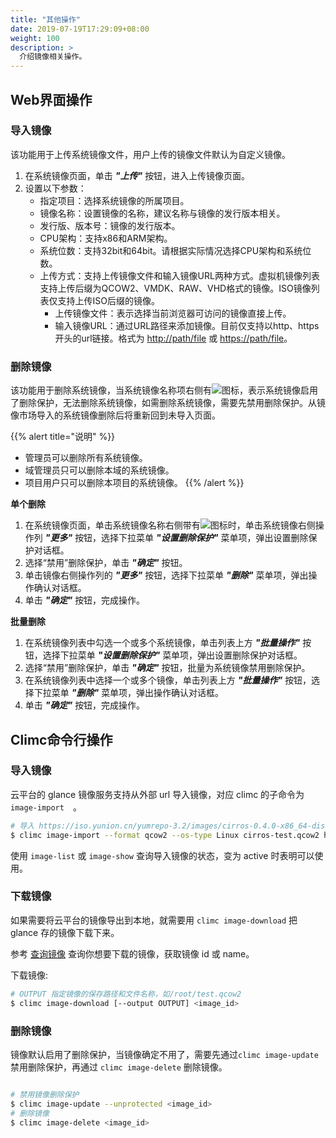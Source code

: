 ```yaml
---
title: "其他操作"
date: 2019-07-19T17:29:09+08:00
weight: 100
description: >
  介绍镜像相关操作。
---
```


## Web界面操作

### 导入镜像

该功能用于上传系统镜像文件，用户上传的镜像文件默认为自定义镜像。

1. 在系统镜像页面，单击 **_"上传"_** 按钮，进入上传镜像页面。
2. 设置以下参数：
   - 指定项目：选择系统镜像的所属项目。
   - 镜像名称：设置镜像的名称，建议名称与镜像的发行版本相关。
   - 发行版、版本号：镜像的发行版本。
   - CPU架构：支持x86和ARM架构。
   - 系统位数：支持32bit和64bit。请根据实际情况选择CPU架构和系统位数。
   - 上传方式：支持上传镜像文件和输入镜像URL两种方式。虚拟机镜像列表支持上传后缀为QCOW2、VMDK、RAW、VHD格式的镜像。ISO镜像列表仅支持上传ISO后缀的镜像。
     - 上传镜像文件：表示选择当前浏览器可访问的镜像直接上传。
     - 输入镜像URL：通过URL路径来添加镜像。目前仅支持以http、https开头的url链接。格式为 [http://path/file](http://path/file) 或 [https://path/file](https://path/file)。

### 删除镜像

该功能用于删除系统镜像，当系统镜像名称项右侧有![](../../../images/computing/delprotect1.png)图标，表示系统镜像启用了删除保护，无法删除系统镜像，如需删除系统镜像，需要先禁用删除保护。从镜像市场导入的系统镜像删除后将重新回到未导入页面。

{{% alert title="说明" %}}
- 管理员可以删除所有系统镜像。
- 域管理员只可以删除本域的系统镜像。
- 项目用户只可以删除本项目的系统镜像。
{{% /alert %}}

**单个删除**

1. 在系统镜像页面，单击系统镜像名称右侧带有![](../../../images/computing/delprotect1.png)图标时，单击系统镜像右侧操作列 **_"更多"_** 按钮，选择下拉菜单 **_"设置删除保护"_** 菜单项，弹出设置删除保护对话框。
2. 选择“禁用”删除保护，单击 **_"确定"_** 按钮。
3. 单击镜像右侧操作列的 **_"更多"_** 按钮，选择下拉菜单 **_"删除"_** 菜单项，弹出操作确认对话框。
4. 单击 **_"确定"_** 按钮，完成操作。

**批量删除**

1. 在系统镜像列表中勾选一个或多个系统镜像，单击列表上方 **_"批量操作"_** 按钮，选择下拉菜单 **_"设置删除保护"_** 菜单项，弹出设置删除保护对话框。
2. 选择“禁用”删除保护，单击 **_"确定"_** 按钮，批量为系统镜像禁用删除保护。
3. 在系统镜像列表中选择一个或多个镜像，单击列表上方 **_"批量操作"_** 按钮，选择下拉菜单 **_"删除"_** 菜单项，弹出操作确认对话框。
4. 单击 **_"确定"_** 按钮，完成操作。

## Climc命令行操作

### 导入镜像

云平台的 glance 镜像服务支持从外部 url 导入镜像，对应 climc 的子命令为 `image-import`　。

```bash
# 导入 https://iso.yunion.cn/yumrepo-3.2/images/cirros-0.4.0-x86_64-disk.qcow2 镜像
$ climc image-import --format qcow2 --os-type Linux cirros-test.qcow2 https://iso.yunion.cn/yumrepo-3.2/images/cirros-0.4.0-x86_64-disk.qcow2
```

使用 `image-list` 或 `image-show` 查询导入镜像的状态，变为 active 时表明可以使用。

### 下载镜像

如果需要将云平台的镜像导出到本地，就需要用 `climc image-download` 把 glance 存的镜像下载下来。

参考 [查询镜像](../query/) 查询你想要下载的镜像，获取镜像 id 或 name。

下载镜像:

```bash
# OUTPUT 指定镜像的保存路径和文件名称，如/root/test.qcow2
$ climc image-download [--output OUTPUT] <image_id>
```

### 删除镜像

镜像默认启用了删除保护，当镜像确定不用了，需要先通过`climc image-update`禁用删除保护，再通过 `climc image-delete` 删除镜像。

```bash

# 禁用镜像删除保护
$ climc image-update --unprotected <image_id>
# 删除镜像
$ climc image-delete <image_id>
```
